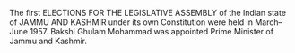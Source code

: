 The first ELECTIONS FOR THE LEGISLATIVE ASSEMBLY of the Indian state of JAMMU AND KASHMIR under its own Constitution were held in March–June 1957. Bakshi Ghulam Mohammad was appointed Prime Minister of Jammu and Kashmir.
